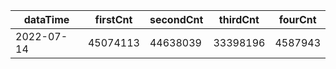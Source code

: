 |dataTime|firstCnt|secondCnt|thirdCnt|fourCnt|
|-|-|-|-|-|
|2022-07-14|45074113|44638039|33398196|4587943|